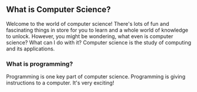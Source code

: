 ## What is Computer Science?

Welcome to the world of computer science! There's lots of fun and fascinating things in store for you to learn 
and a whole world of knowledge to unlock. However, you might be wondering, what even is computer science?
What can I do with it? Computer science is the study of computing and its applications. 

### What is programming?

Programming is one key part of computer science. Programming is giving instructions to a computer. It's very exciting!
